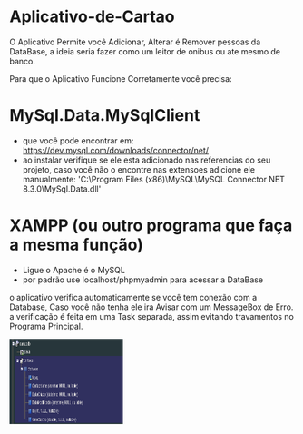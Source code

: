 # Aplicativo-de-Cartao

O Aplicativo Permite você Adicionar, Alterar é Remover pessoas da DataBase, a ideia seria fazer como um leitor de onibus ou ate mesmo de banco.

Para que o Aplicativo Funcione Corretamente você precisa:

# MySql.Data.MySqlClient 
- que você pode encontrar em: https://dev.mysql.com/downloads/connector/net/
- ao instalar verifique se ele esta adicionado nas referencias do seu projeto, caso você não o encontre nas extensoes adicione ele manualmente: 'C:\Program Files (x86)\MySQL\MySQL Connector NET 8.3.0\MySql.Data.dll' 
 
# XAMPP (ou outro programa que faça a mesma função)
- Ligue o Apache é o MySQL 
- por padrão use localhost/phpmyadmin para acessar a DataBase

o aplicativo verifica automaticamente se você tem conexão com a Database, Caso você não tenha ele ira Avisar com um MessageBox de Erro.
a verificação é feita em uma Task separada, assim evitando travamentos no Programa Principal.

<img src= "https://github.com/devRyanVicente/devRyanVicente/blob/main/imgs/Exemplo_DB.png" width="200" height="150"> 

